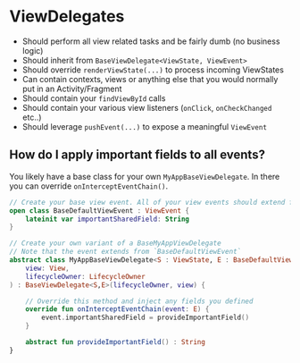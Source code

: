 # ViewDelegates

-   Should perform all view related tasks and be fairly dumb (no business logic)
-   Should inherit from  `BaseViewDelegate<ViewState, ViewEvent>`
-   Should override  `renderViewState(...)`  to process incoming ViewStates
-   Can contain contexts, views or anything else that you would normally put in an Activity/Fragment
-   Should contain your  `findViewById`  calls
-   Should contain your various view listeners (`onClick`,  `onCheckChanged`  etc..)
-   Should leverage  `pushEvent(...)`  to expose a meaningful  `ViewEvent`


## How do I apply important fields to all events?

You likely have a base class for your own `MyAppBaseViewDelegate`.
In there you can override `onInterceptEventChain()`.


```kotlin
// Create your base view event. All of your view events should extend from this event
open class BaseDefaultViewEvent : ViewEvent {
    lateinit var importantSharedField: String
}

// Create your own variant of a BaseMyAppViewDelegate
// Note that the event extends from `BaseDefaultViewEvent`
abstract class MyAppBaseViewDelegate<S : ViewState, E : BaseDefaultViewEvent>(
    view: View,
    lifecycleOwner: LifecycleOwner
) : BaseViewDelegate<S,E>(lifecycleOwner, view) {

    // Override this method and inject any fields you defined
    override fun onInterceptEventChain(event: E) {
        event.importantSharedField = provideImportantField()
    }

    abstract fun provideImportantField() : String
}
```